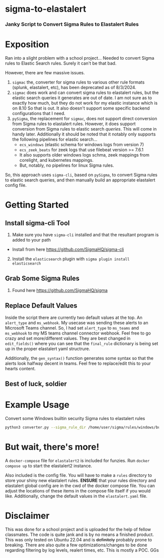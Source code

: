 # sigma-to-elastalert
### Janky Script to Convert Sigma Rules to Elastalert Rules 

# Exposition
Ran into a slight problem with a school project... Needed to convert Sigma rules to Elastic Search rules. Surely it can't be that bad. 

However, there are few massive issues.

1. `sigmac` the, converter for sigma rules to various other rule formats (splunk, elastalert, etc), has been deprecated as of 8/3/2024.
2. `sigmac` does work and can convert sigma rules to elastalert rules, but the elastic search queries it generates are out of date. I am not sure as to exactly how much, but they do not work for my elastic instance which is on 8.10 So that is out. It also doesn't support some specific backend configurations that I need. 
3. `pySigma`, the replacement for `sigmac`, does not support direct conversion from Sigma rules to elastalert rules. However, it does support conversion from Sigma rules to elastic search *queries*. This will come in handy later. Additionally it should be noted that it notably only supports the following pipelines for elastic search...
	- `ecs_windows` (elastic schema for windows logs from version 7) 
	- `ecs_zeek_beats` for zeek logs that use filebeat version >= 7.6.1
	- It also supports older windows logs schma, zeek mappings from corelight, and kubernetes mappings.
	- But, notably, no pipelines for linux Sigma rules. 

So, this approach uses `sigma-cli`, based on `pySigma`, to convert Sigma rules to elastic search queries, and then manually build an appropriate elastalert config file. 

# Getting Started

## Install sigma-cli Tool
1. Make sure you have `sigma-cli` installed and that the resultant program is added to your path
- Install from here https://github.com/SigmaHQ/sigma-cli
2. Install the `elasticsearch` plugin with `sigma plugin install elasticsearch`

##  Grab Some Sigma Rules
1. Found here https://github.com/SigmaHQ/sigma 

## Replace Default Values
Inside the script there are currently two default values at the top. An `alert_type` and `ms_webhook`. My usecase was sending these alerts to an Microsoft Teams channel. So, I had set `alert_type` to `ms_teams` and `ms_webhook` to my MS teams channel connector webhook. Feel free to go crazy and set more/different values. They are best changed in `edit_fields()` where you can see that the `final_rule` dictionary is being set up in the proper elastalert yaml structrure. 

Additionally, the `gen_syntax()` function generates some syntax so that the alerts look halfway decent in teams. Feel free to replace/edit this to your hearts content. 

## Best of luck, soldier 

# Example Usage
Convert some Windows builtin security Sigma rules to elastalert rules
```bash
python3 converter.py --sigma_rule_dir /home/user/sigma/rules/windows/builtin/security --out_dir output
```

# But wait, there's more! 
A `docker-compose` file for `elastalert2` is included for funzies. Run `docker compose up` to start the elastalert2 instance. 

Also included is the config file. You will have to make a `rules` directory to store your shiny new elastalert rules. **ENSURE** that your rules directory and elastalert global config are in the cwd of the docker compose file. You can adjust the locations of these items in the compose file itself if you would like. Additionally, change the default values in the `elastalert.yaml` file. 

# Disclaimer 
This was done for a school project and is uploaded for the help of fellow classmates. The code is quite jank and is by no means a finished product. This was only tested on Ubuntu 22.04 and is ~~definitely~~ probably prone to breaking. There are also quite a few optimizations/changes to be done regarding filtering by log levels, realert times, etc. This is mostly a POC. GGs
